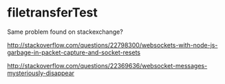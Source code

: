 filetransferTest
================

Same problem found on stackexchange?

http://stackoverflow.com/questions/22798300/websockets-with-node-js-garbage-in-packet-capture-and-socket-resets

http://stackoverflow.com/questions/22369636/websocket-messages-mysteriously-disappear

